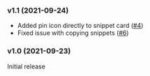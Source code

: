 ### v1.1 (2021-09-24)
- Added pin icon directly to snippet card ([#4](https://github.com/pawelmalak/snippet-box/issues/4))
- Fixed issue with copying snippets ([#6](https://github.com/pawelmalak/snippet-box/issues/6))

### v1.0 (2021-09-23)
Initial release